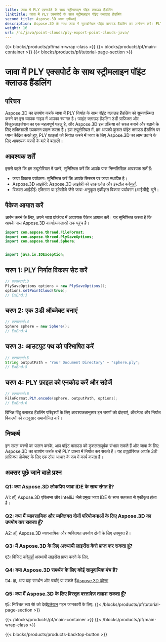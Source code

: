 ```yaml
---
title: जावा में PLY एक्सपोर्ट के साथ स्ट्रीमलाइन पॉइंट क्लाउड हैंडलिंग
linktitle: जावा में PLY एक्सपोर्ट के साथ स्ट्रीमलाइन पॉइंट क्लाउड हैंडलिंग
second_title: Aspose.3D जावा एपीआई
description: Aspose.3D के साथ जावा में सुव्यवस्थित पॉइंट क्लाउड हैंडलिंग का अन्वेषण करें। PLY फ़ाइलों को सहजता से निर्यात करना सीखें। हमारे चरण-दर-चरण मार्गदर्शिका के साथ अपने 3डी ग्राफ़िक्स प्रोजेक्ट को बढ़ावा दें।
weight: 16
url: /hi/java/point-clouds/ply-export-point-clouds-java/
---
```


{{< blocks/products/pf/main-wrap-class >}}
{{< blocks/products/pf/main-container >}}
{{< blocks/products/pf/tutorial-page-section >}}

# जावा में PLY एक्सपोर्ट के साथ स्ट्रीमलाइन पॉइंट क्लाउड हैंडलिंग

## परिचय

Aspose.3D का उपयोग करके जावा में PLY निर्यात के साथ पॉइंट क्लाउड हैंडलिंग को सुव्यवस्थित करने पर इस व्यापक गाइड में आपका स्वागत है। प्वाइंट क्लाउड हैंडलिंग 3डी ग्राफिक्स और विज़ुअलाइज़ेशन का एक महत्वपूर्ण पहलू है, और Aspose.3D इस प्रक्रिया को सरल बनाने और बढ़ाने के लिए शक्तिशाली उपकरण प्रदान करता है। इस ट्यूटोरियल में, हम आपको कुशल पॉइंट क्लाउड हैंडलिंग पर ध्यान केंद्रित करते हुए, PLY फ़ाइलों को निर्यात करने में जावा के लिए Aspose.3D का लाभ उठाने के लिए आवश्यक चरणों के बारे में बताएंगे।

## आवश्यक शर्तें

इससे पहले कि हम ट्यूटोरियल में उतरें, सुनिश्चित करें कि आपके पास निम्नलिखित आवश्यक शर्तें हैं:

- जावा विकास पर्यावरण: सुनिश्चित करें कि आपके सिस्टम पर जावा स्थापित है।
-  Aspose.3D लाइब्रेरी: Aspose.3D लाइब्रेरी को डाउनलोड और इंस्टॉल करें[यहाँ](https://releases.aspose.com/3d/java/).
- विकास आईडीई: एक्लिप्स या इंटेलीजे जैसे जावा-अनुकूल एकीकृत विकास पर्यावरण (आईडीई) चुनें।

## पैकेज आयात करें

आरंभ करने के लिए, अपने जावा प्रोजेक्ट में आवश्यक पैकेज आयात करें। यह सुनिश्चित करता है कि आपके पास Aspose.3D कार्यात्मकताओं तक पहुंच है।

```java
import com.aspose.threed.FileFormat;
import com.aspose.threed.PlySaveOptions;
import com.aspose.threed.Sphere;


import java.io.IOException;
```

## चरण 1: PLY निर्यात विकल्प सेट करें

```java
// एक्सस्टार्ट:3
PlySaveOptions options = new PlySaveOptions();
options.setPointCloud(true);
// ExEnd:3
```

## चरण 2: एक 3डी ऑब्जेक्ट बनाएं

```java
// एक्सस्टार्ट:4
Sphere sphere = new Sphere();
// ExEnd:4
```

## चरण 3: आउटपुट पथ को परिभाषित करें

```java
// एक्सस्टार्ट:5
String outputPath = "Your Document Directory" + "sphere.ply";
// ExEnd:5
```

## चरण 4: PLY फ़ाइल को एनकोड करें और सहेजें

```java
// एक्सस्टार्ट:6
FileFormat.PLY.encode(sphere, outputPath, options);
// ExEnd:6
```

विभिन्न बिंदु क्लाउड हैंडलिंग परिदृश्यों के लिए आवश्यकतानुसार इन चरणों को दोहराएं, ऑब्जेक्ट और निर्यात विकल्पों को तदनुसार समायोजित करें।

## निष्कर्ष

इन सरल चरणों का पालन करके, आप पॉइंट क्लाउड को कुशलतापूर्वक संभाल सकते हैं और जावा के लिए Aspose.3D का उपयोग करके उन्हें PLY प्रारूप में निर्यात कर सकते हैं। यह ट्यूटोरियल आपके 3डी ग्राफ़िक्स प्रोजेक्ट के लिए एक ठोस आधार के रूप में कार्य करता है।

## अक्सर पूछे जाने वाले प्रश्न

### Q1: क्या Aspose.3D लोकप्रिय जावा IDE के साथ संगत है?

A1: हाँ, Aspose.3D एक्लिप्स और IntelliJ जैसे प्रमुख जावा IDE के साथ सहजता से एकीकृत होता है।

### Q2: क्या मैं व्यावसायिक और व्यक्तिगत दोनों परियोजनाओं के लिए Aspose.3D का उपयोग कर सकता हूँ?

A2: हाँ, Aspose.3D व्यावसायिक और व्यक्तिगत उपयोग दोनों के लिए उपयुक्त है।

### Q3: मैं Aspose.3D के लिए अस्थायी लाइसेंस कैसे प्राप्त कर सकता हूं?

 ए3: विजिट करें[यहाँ](https://purchase.aspose.com/temporary-license/) अस्थायी लाइसेंस प्राप्त करने के लिए.

### Q4: क्या Aspose.3D समर्थन के लिए कोई सामुदायिक मंच हैं?

 उ4: हां, आप यहां समर्थन और चर्चाएं पा सकते हैं[Aspose.3D फोरम](https://forum.aspose.com/c/3d/18).

### Q5: क्या मैं Aspose.3D के लिए विस्तृत दस्तावेज़ तलाश सकता हूँ?

 ए5: निश्चित रूप से! को देखें[प्रलेखन](https://reference.aspose.com/3d/java/) गहन जानकारी के लिए.
{{< /blocks/products/pf/tutorial-page-section >}}

{{< /blocks/products/pf/main-container >}}
{{< /blocks/products/pf/main-wrap-class >}}

{{< blocks/products/products-backtop-button >}}

